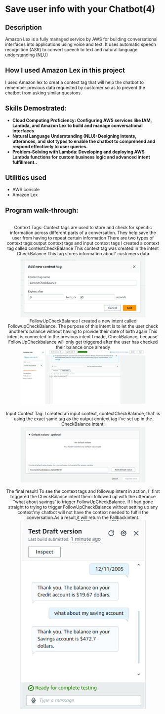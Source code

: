 <h1>Save user info with your Chatbot(4)</h1>

<h2>Description</h2>
 Amazon Lex is a fully managed service by AWS for building conversational interfaces into applications using voice and text. It uses automatic speech recognition (ASR) to convert speech to text and natural language understanding (NLU)
<br />

<h2>  How I used Amazon Lex in this project </h2>
I used Amazon lex to creat a context tag that will help the chatbot to remember
previous data requested by customer so as to prevent the chatbot from asking
 similar questons.
<h2>Skills Demostrated:</h2>

- <b>Cloud Computing Proficiency: Configuring AWS services like IAM, Lambda, and Amazon Lex to build and manage conversational interfaces</b> 
- <b>Natural Language Understanding (NLU): Designing intents, utterances, and slot types to enable the chatbot to comprehend and respond effectively to user queries.</b>
- <b>Problem-Solving with Lambda: Developing and deploying AWS Lambda functions for custom business logic and advanced intent fulfillment..</b>

<h2>Utilities used</h2>
<ul>
  <li>AWS console</li>
   <li>Amazon Lex</li>
</ul>
<h2>Program walk-through:</h2>

<p align="center">
 <br />
 Context Tags:
 Context tags are used to store and check for specific information across
 different parts of a conversation. They help save the user from having to repeat
 certain information
 There are two types of context tags:output context tags and input context tags
 I created a context tag called contextCheckBalance This context tag was
 created in the intent CheckBalance This tag stores information about'
 customers data
  <br/>
<img src="images/lx24.png" height="80%" width="80%" alt="key steps"/>
<br />
 FollowUpCheckBalance
 I created a new intent called FollowupCheckBalance. The purpose of this intent
 is to let the user check another's balance without having to provide their date of
 birth again
 This intent is connected to the previous intent I made, CheckBalance, because'
 FollowUpCheckbalance will only get triggered after the user has checked their  balance once already <br/>
 <img src="images/lx25.png" height="80%" width="80%" alt="key steps"/>
<br />
 
<br />
 Input Context Tag:
 I created an input context, contextCheckBalance, that' is using the exact same
 tag as the output context tag i've set up in the CheckBalance intent.
  <br/>
<img src="images/lx26.png" height="80%" width="80%" alt="key steps"/>
<br />

<br />
 The final result!
 To see the context tags and followup intent in action, I' first triggered the
 CheckBalance intent then i followed up with the utterance "what about
 savings"to trigger FollowUpCheckBalance.
 If I had gone straight to trying to trigger FollowUpCheckBalance without setting
 up any context'my chatbot will not have the context needed to fulfill the
 conversation.As a result,it will return the Fallbackintent.<br/>
<img src="images/lx27.png" height="80%" width="80%" alt="key steps"/>
<br />
</p>

<!--
 ```diff
- text in red
+ text in green
! text in orange
# text in gray
@@ text in purple (and bold)@@
```
--!>
